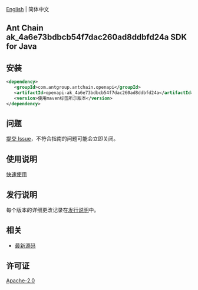 [English](README.md) | 简体中文

## Ant Chain ak_4a6e73bdbcb54f7dac260ad8ddbfd24a SDK for Java

## 安装

```xml
<dependency>
   <groupId>com.antgroup.antchain.openapi</groupId>
   <artifactId>openapi-ak_4a6e73bdbcb54f7dac260ad8ddbfd24a</artifactId>
   <version>使用maven标签所示版本</version>
</dependency>
```

## 问题

[提交 Issue](https://github.com/alipay/antchain-openapi-prod-sdk/issues/new)，不符合指南的问题可能会立即关闭。

## 使用说明

[快速使用](https://github.com/alipay/antchain-openapi-prod-sdk)

## 发行说明

每个版本的详细更改记录在[发行说明](./ChangeLog.txt)中。

## 相关

- [最新源码](https://github.com/alipay/antchain-openapi-prod-sdk/)

## 许可证

[Apache-2.0](http://www.apache.org/licenses/LICENSE-2.0)
